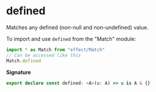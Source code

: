 # defined

Matches any defined (non-null and non-undefined) value.

To import and use `defined` from the "Match" module:

```ts
import * as Match from "effect/Match"
// Can be accessed like this
Match.defined
```

**Signature**

```ts
export declare const defined: <A>(u: A) => u is A & {}
```
